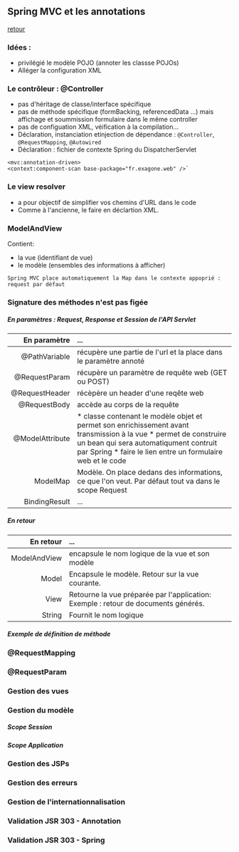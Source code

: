 ## Spring MVC et les annotations
[retour](https://github.com/grouault/spring-tutorial/blob/master/spring-mvc/README.md)

### Idées :
* privilégié le modèle POJO (annoter les classse POJOs)
* Alléger la configuration XML

### Le contrôleur : @Controller
* pas d'héritage de classe/interface spécifique
* pas de méthode spécifique (formBacking, referencedData ...) mais affichage et soummission formulaire dans le même controller
* pas de configuation XML, véification à la compilation...
* Déclaration, instanciation etinjection de dépendance : `@Controller`, `@RequestMapping`, `@Autowired` 
* Déclaration : fichier de contexte Spring du DispatcherServlet

```
<mvc:annotation-driven>
<context:component-scan base-package="fr.exagone.web" />`
```

### Le view resolver
* a pour objectif de simplifier vos chemins d'URL dans le code
* Comme à l'ancienne, le faire en déclartion XML.

### ModelAndView
Contient:
* la vue (identifiant de vue)
* le modèle (ensembles des informations à afficher)

`Spring MVC place automatiquement la Map dans le contexte appoprié : request par défaut`


### Signature des méthodes n'est pas figée
##### En paramètres : Request, Response et Session de l'API Servlet

En paramètre |  ...
 ---: | :--- 
@PathVariable | récupère une partie de l'url et la place dans le paramètre annoté 
@RequestParam | récupère un paramètre de requête web (GET ou POST)
@RequestHeader | récèpère un header d'une reqête web
@RequestBody | accède au corps de la requête
@ModelAttribute | * classe contenant le modèle objet et permet son enrichissement avant transmission à la vue * permet de construire un bean qui sera automatiqument contruit par Spring * faire le lien entre un formulaire web et le code
ModelMap | Modèle. On place dedans des informations, ce que l'on veut. Par défaut tout va dans le scope Request
BindingResult | ...

##### En retour 
En retour |  ...
 ---: | :--- 
ModelAndView | encapsule le nom logique de la vue et son modèle
Model | Encapsule le modèle. Retour sur la vue courante.
View | Retourne la vue préparée par l'application: Exemple : retour de documents générés.
String | Fournit le nom logique

##### Exemple de définition de méthode 

### @RequestMapping

### @RequestParam

### Gestion des vues

### Gestion du modèle
##### Scope Session
##### Scope Application

### Gestion des JSPs

### Gestion des erreurs

### Gestion de l'internationnalisation

### Validation JSR 303 - Annotation

### Validation JSR 303 - Spring
